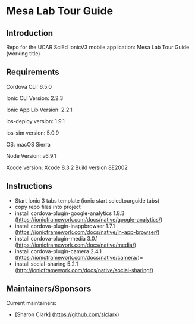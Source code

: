 Mesa Lab Tour Guide
========

## Introduction

Repo for the UCAR SciEd IonicV3 mobile application: Mesa Lab Tour Guide (working title)

## Requirements

Cordova CLI: 6.5.0

Ionic CLI Version: 2.2.3

Ionic App Lib Version: 2.2.1

ios-deploy version: 1.9.1

ios-sim version: 5.0.9

OS: macOS Sierra

Node Version: v6.9.1

Xcode version: Xcode 8.3.2 Build version 8E2002

## Instructions

* Start Ionic 3 tabs template (ionic start sciedtourguide tabs)
* copy repo files into project
* install cordova-plugin-google-analytics 1.8.3 (https://ionicframework.com/docs/native/google-analytics/)
* install cordova-plugin-inappbrowser 1.7.1 (https://ionicframework.com/docs/native/in-app-browser/)
* install cordova-plugin-media 3.0.1 (https://ionicframework.com/docs/native/media/)
* install cordova-plugin-camera 2.4.1 (https://ionicframework.com/docs/native/camera/)=
* install social-sharing 5.2.1 (http://ionicframework.com/docs/native/social-sharing/)


## Maintainers/Sponsors

Current maintainers:

* [Sharon Clark] (https://github.com/slclark)
